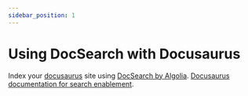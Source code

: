 ```yaml
---
sidebar_position: 1
---
```


# Using DocSearch with Docusaurus
Index your [docusaurus](https://docusaurus.io/) site using [DocSearch by Algolia](https://www.algolia.com/).
[Docusaurus documentation for search enablement](https://docusaurus.io/docs/search).
